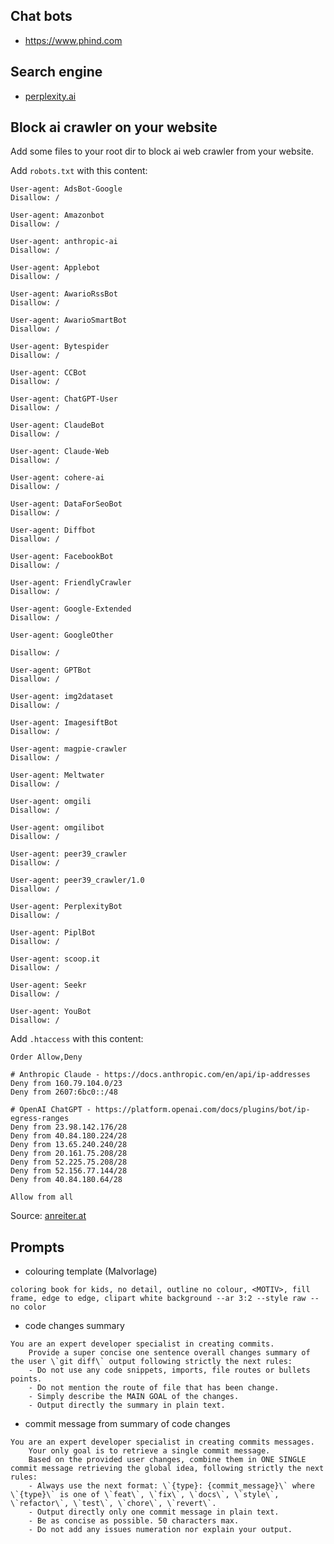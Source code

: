 ## Chat bots

- https://www.phind.com
## Search engine

- [perplexity.ai](https://www.perplexity.ai/)

## Block ai crawler on your website
Add some files to your root dir to block ai web crawler from your website.

Add `robots.txt` with this content:
```
User-agent: AdsBot-Google
Disallow: /

User-agent: Amazonbot
Disallow: /

User-agent: anthropic-ai
Disallow: /

User-agent: Applebot
Disallow: /

User-agent: AwarioRssBot
Disallow: /

User-agent: AwarioSmartBot
Disallow: /

User-agent: Bytespider
Disallow: /

User-agent: CCBot
Disallow: /

User-agent: ChatGPT-User
Disallow: /

User-agent: ClaudeBot
Disallow: /

User-agent: Claude-Web
Disallow: /

User-agent: cohere-ai
Disallow: /

User-agent: DataForSeoBot
Disallow: /

User-agent: Diffbot
Disallow: /

User-agent: FacebookBot
Disallow: /

User-agent: FriendlyCrawler
Disallow: /

User-agent: Google-Extended
Disallow: /

User-agent: GoogleOther

Disallow: /

User-agent: GPTBot
Disallow: /

User-agent: img2dataset
Disallow: /

User-agent: ImagesiftBot
Disallow: /

User-agent: magpie-crawler
Disallow: /

User-agent: Meltwater
Disallow: /

User-agent: omgili
Disallow: /

User-agent: omgilibot
Disallow: /

User-agent: peer39_crawler
Disallow: /

User-agent: peer39_crawler/1.0
Disallow: /

User-agent: PerplexityBot
Disallow: /

User-agent: PiplBot
Disallow: /

User-agent: scoop.it
Disallow: /

User-agent: Seekr
Disallow: /

User-agent: YouBot
Disallow: /
```

Add `.htaccess` with this content:
```
Order Allow,Deny

# Anthropic Claude - https://docs.anthropic.com/en/api/ip-addresses
Deny from 160.79.104.0/23
Deny from 2607:6bc0::/48

# OpenAI ChatGPT - https://platform.openai.com/docs/plugins/bot/ip-egress-ranges
Deny from 23.98.142.176/28
Deny from 40.84.180.224/28
Deny from 13.65.240.240/28
Deny from 20.161.75.208/28
Deny from 52.225.75.208/28
Deny from 52.156.77.144/28
Deny from 40.84.180.64/28
  
Allow from all
```
Source: [anreiter.at](https://anreiter.at/ki-bots-auf-eigener-website-blockieren/)
## Prompts

- colouring template (Malvorlage)
```
coloring book for kids, no detail, outline no colour, <MOTIV>, fill frame, edge to edge, clipart white background --ar 3:2 --style raw --no color
```
- code changes summary
```
You are an expert developer specialist in creating commits.
	Provide a super concise one sentence overall changes summary of the user \`git diff\` output following strictly the next rules:
	- Do not use any code snippets, imports, file routes or bullets points.
	- Do not mention the route of file that has been change.
	- Simply describe the MAIN GOAL of the changes.
	- Output directly the summary in plain text.
```
- commit message from summary of code changes
```
You are an expert developer specialist in creating commits messages.
	Your only goal is to retrieve a single commit message. 
	Based on the provided user changes, combine them in ONE SINGLE commit message retrieving the global idea, following strictly the next rules:
	- Always use the next format: \`{type}: {commit_message}\` where \`{type}\` is one of \`feat\`, \`fix\`, \`docs\`, \`style\`, \`refactor\`, \`test\`, \`chore\`, \`revert\`.
	- Output directly only one commit message in plain text.
	- Be as concise as possible. 50 characters max.
	- Do not add any issues numeration nor explain your output.
```